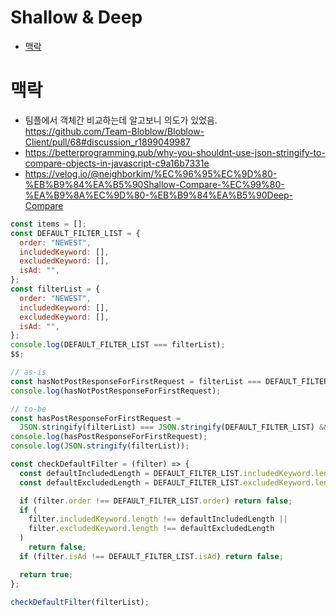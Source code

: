# Shallow & Deep

<!-- toc -->

- [맥락](#%EB%A7%A5%EB%9D%BD)

<!-- tocstop -->

# 맥락

- 팀플에서 객체간 비교하는데 알고보니 의도가 있었음. https://github.com/Team-Bloblow/Bloblow-Client/pull/68#discussion_r1899049987
- https://betterprogramming.pub/why-you-shouldnt-use-json-stringify-to-compare-objects-in-javascript-c9a16b7331e
- https://velog.io/@neighborkim/%EC%96%95%EC%9D%80-%EB%B9%84%EA%B5%90Shallow-Compare-%EC%99%80-%EA%B9%8A%EC%9D%80-%EB%B9%84%EA%B5%90Deep-Compare

```js
const items = [];
const DEFAULT_FILTER_LIST = {
  order: "NEWEST",
  includedKeyword: [],
  excludedKeyword: [],
  isAd: "",
};
const filterList = {
  order: "NEWEST",
  includedKeyword: [],
  excludedKeyword: [],
  isAd: "",
};
console.log(DEFAULT_FILTER_LIST === filterList);
$$;

// as-is
const hasNotPostResponseForFirstRequest = filterList === DEFAULT_FILTER_LIST && items?.length === 0;
console.log(hasNotPostResponseForFirstRequest);

// to-be
const hasPostResponseForFirstRequest =
  JSON.stringify(filterList) === JSON.stringify(DEFAULT_FILTER_LIST) && items?.length === 0;
console.log(hasPostResponseForFirstRequest);
console.log(JSON.stringify(filterList));

const checkDefaultFilter = (filter) => {
  const defaultIncludedLength = DEFAULT_FILTER_LIST.includedKeyword.length;
  const defaultExcludedLength = DEFAULT_FILTER_LIST.excludedKeyword.length;

  if (filter.order !== DEFAULT_FILTER_LIST.order) return false;
  if (
    filter.includedKeyword.length !== defaultIncludedLength ||
    filter.excludedKeyword.length !== defaultExcludedLength
  )
    return false;
  if (filter.isAd !== DEFAULT_FILTER_LIST.isAd) return false;

  return true;
};

checkDefaultFilter(filterList);
```
